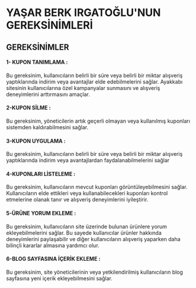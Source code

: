 # YAŞAR BERK IRGATOĞLU'NUN GEREKSİNİMLERİ

## GEREKSİNİMLER

#### 1- KUPON TANIMLAMA :
Bu gereksinim, kullanıcıların belirli bir süre veya belirli bir miktar alışveriş yaptıklarında indirim veya avantajlar elde edebilmelerini sağlar. Ayakkabı sitesinin kullanıcılarına özel kampanyalar sunmasını ve alışveriş deneyimlerini arttırmasını amaçlar.

#### 2-KUPON SİLME :
 Bu gereksinim, yöneticilerin artık geçerli olmayan veya kullanılmış kuponları sistemden kaldırabilmesini sağlar. 

#### 3-KUPON UYGULAMA :
 Bu gereksinim, kullanıcıların belirli bir süre veya belirli bir miktar alışveriş yaptıklarında indirim veya avantajlardan faydalanabilmelerini sağlar

#### 4-KUPONLARI LİSTELEME : 
Bu gereksinim, kullanıcıların mevcut kuponları görüntüleyebilmesini sağlar. Kullanıcıların elde ettikleri veya kullanabilecekleri kuponları kontrol etmelerine olanak tanır ve alışveriş deneyimlerini iyileştirir.

#### 5-ÜRÜNE YORUM EKLEME : 
Bu gereksinim, kullanıcıların site üzerinde bulunan ürünlere yorum ekleyebilmelerini sağlar. Bu sayede kullanıcılar ürünler hakkında deneyimlerini paylaşabilir ve diğer kullanıcıların alışveriş yaparken daha bilinçli kararlar almasına yardımcı olur.

#### 6-BLOG SAYFASINA İÇERİK EKLEME :
Bu gereksinim, site yöneticilerinin veya yetkilendirilmiş kullanıcıların blog sayfasına yeni içerik ekleyebilmesini sağlar. 

